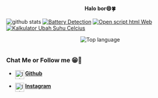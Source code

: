 <h4 align="center">
    Halo bor😄🍀
</h4>
                                                                                                             
![github stats](https://github-readme-stats.vercel.app/api?username=lni-patrick&show_icons=true&theme=white)
<a href="https://github.com/lni-Patrick/Battery-Detection"><img title="Battery Detection" src="https://github-readme-stats.vercel.app/api/pin/?username=lni-patrick&repo=Battery-Detection&theme=white"></a>
<a href="https://github.com/lni-Patrick/Open-SourceCode-Web"><img title="Open script html Web" src="https://github-readme-stats.vercel.app/api/pin/?username=lni-patrick&repo=Open-SourceCode-Web&theme=white"></a>
<a href="https://github.com/lni-Patrick/Ubah-Suhu-Celcius"><img title="Kalkulator Ubah Suhu Celcius" src="https://github-readme-stats.vercel.app/api/pin/?username=lni-patrick&repo=Ubah-Suhu-Celcius&theme=white"></a>
<p align="center">
  <img src="https://github-readme-stats.vercel.app/api/top-langs/?username=lni-patrick&layout=compact&theme=monokai" alt="Top language">

```
```
### Chat Me or Follow me 😁💝

* [<img alt="lni-patrick's Github" align="left" width="24px" src="https://cdn.jsdelivr.net/npm/simple-icons@v3/icons/github.svg" /> <b>Github</b>](https://github.com/lni-patrick)<br/><br>
* [<img alt="lni-patrick's Instagram" align="left" width="24px" src="https://cdn.jsdelivr.net/npm/simple-icons@v3/icons/instagram.svg" /> <b>Instagram</b>](https://Instagram.com/xiangfei_shi)<br/>
```
```
